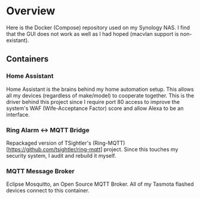 # Overview
Here is the Docker (Compose) repository used on my Synology NAS. I find that the GUI does not work as well as I had hoped (macvlan support is non-existant).

## Containers

### Home Assistant
Home Assistant is the brains behind my home automation setup. This allows all my devices (regardless of make/model) to cooperate together. This is the driver behind this project since I require port 80 access to improve the system's WAF (Wife-Acceptance Factor) score and allow Alexa to be an interface.

### Ring Alarm <-> MQTT Bridge
Repackaged version of TSightler's (Ring-MQTT)[https://github.com/tsightler/ring-mqtt] project. Since this touches my security system, I audit and rebuild it myself.

### MQTT Message Broker
Eclipse Mosquitto, an Open Source MQTT Broker. All of my Tasmota flashed devices connect to this container.

